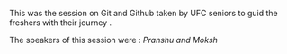 This was the session on Git and Github taken by UFC seniors to guid the freshers with their journey .

The speakers of this session were : *Pranshu and Moksh*